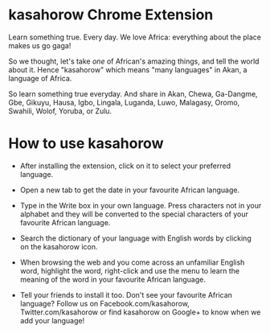 kasahorow Chrome Extension
===================

Learn something true. Every day.
We love Africa: everything about the place makes us go gaga!

So we thought, let's take *one* of African's amazing things, and tell the world about it. Hence "kasahorow" which means "many languages" in Akan, a language of Africa.

So learn something true everyday. And share in Akan, Chewa, Ga-Dangme, Gbe, Gikuyu, Hausa, Igbo, Lingala, Luganda, Luwo, Malagasy, Oromo, Swahili, Wolof, Yoruba, or Zulu.

How to use kasahorow
====================

+ After installing the extension, click on it to select your preferred language.

+ Open a new tab to get the date in your favourite African language.

+ Type in the Write box in your own language. Press characters not in your alphabet and they will be converted to the special characters of your favourite African language.

+ Search the dictionary of your language with English words by clicking on the kasahorow icon.

+ When browsing the web and you come across an unfamiliar English word, highlight the word, right-click and use the menu to learn the meaning of the word in your favourite African language.

+ Tell your friends to install it too. Don't see your favourite African language? Follow us on Facebook.com/kasahorow, Twitter.com/kasahorow or find kasahorow on Google+ to know when we add your language!



